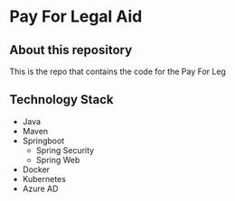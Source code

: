 # Pay For Legal Aid

[//]: # ([![repo standards badge]&#40;https://img.shields.io/badge/dynamic/json?color=blue&style=for-the-badge&logo=github&label=MoJ%20Compliant&query=%24.result&url=https%3A%2F%2Foperations-engineering-reports.cloud-platform.service.justice.gov.uk%2Fapi%2Fv1%2Fcompliant_public_repositories%2Fmodernisation-platform-configuration-management&#41;]&#40;https://operations-engineering-reports.cloud-platform.service.justice.gov.uk/public-github-repositories.html#modernisation-platform-configuration-management "Link to report"&#41;)

## About this repository

This is the repo that contains the code for the Pay For Leg

## Technology Stack

- Java
- Maven
- Springboot
    - Spring Security
    - Spring Web
- Docker
- Kubernetes
- Azure AD